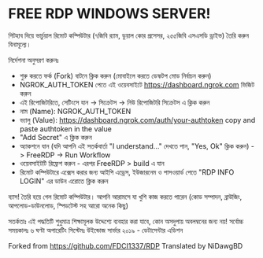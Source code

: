 # FREE RDP WINDOWS SERVER!

গিটহাব দিয়ে ভার্চুয়াল রিমোট কম্পিউটার (৭জিবি র‍্যাম, ডুয়াল কোর প্রসেসর, ২৫৫জিবি এসএসডি ড্রাইভ) তৈরি করুন বিনামূল্যে।

নির্দেশনা অনুসরণ করুনঃ
+ শুরু করতে ফর্ক (Fork) বাটনে ক্লিক করুন (মোবাইলে করতে ডেস্কটপ মোড নির্বাচন করুন)
+ NGROK_AUTH_TOKEN পেতে এই ওয়েবসাইটে https://dashboard.ngrok.com ভিজিট করুন
+ এই রিপোজিটরিতে, সেটিংসে যান -> সিক্রেটস -> নিউ রিপোজিটরি সিক্রেটস এ ক্লিক করুন
+ নাম (Name): NGROK_AUTH_TOKEN
+ ভ্যালু (Value): https://dashboard.ngrok.com/auth/your-authtoken copy and paste authtoken in the value
+ "Add Secret" এ ক্লিক করুন
+ অ্যাকশনে যান (যদি আপনি এই সতর্কবার্তা "I understand..." দেখতে পান, "Yes, Ok" ক্লিক করুন) -> FreeRDP -> Run Workflow
+ ওয়েবসাইটটি রিফ্রেশ করুন - এরপর FreeRDP > build এ যান
+ রিমোট কম্পিউটারে এক্সেস করার জন্য আইপি এড্রেস, ইউজারনেম ও পাসওয়ার্ড পেতে "RDP INFO LOGIN" এর ডাউন এরোতে ক্লিক করুন

ব্যাস! তৈরি হয়ে গেল রিমোট কম্পিউটার। আপনি আরামসে যা খুশি কাজ করতে পারেন (কোড সম্পাদন, ব্রাউজিং, আপলোড-ডাউনলোড, স্পিডটেস্ট সহ আরো অনেক কিছু)

সতর্কতাঃ এই পদ্ধতিটি শুধুমাত্র শিক্ষামূলক উদ্দেশ্যে ব্যবহার করা যাবে, কোন অসদুপায় অবলম্বনের জন্য নয়!
সর্বোচ্চ সময়কালঃ ৬ ঘণ্টা
অপারেটিং সিস্টেমঃ উইন্ডোজ সার্ভার ২০১৯ - ডেটাসেন্টার এডিশন


Forked from https://github.com/FDCI1337/RDP
Translated by NiDawgBD

